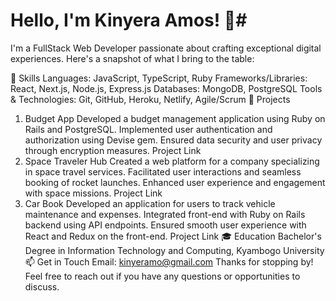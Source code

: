 # Hello, I'm Kinyera Amos! 👋#

I'm a FullStack Web Developer passionate about crafting exceptional digital experiences. Here's a snapshot of what I bring to the table:

🚀 Skills
Languages: JavaScript, TypeScript, Ruby
Frameworks/Libraries: React, Next.js, Node.js, Express.js
Databases: MongoDB, PostgreSQL
Tools & Technologies: Git, GitHub, Heroku, Netlify, Agile/Scrum
💼 Projects
1. Budget App
Developed a budget management application using Ruby on Rails and PostgreSQL.
Implemented user authentication and authorization using Devise gem.
Ensured data security and user privacy through encryption measures.
Project Link
2. Space Traveler Hub
Created a web platform for a company specializing in space travel services.
Facilitated user interactions and seamless booking of rocket launches.
Enhanced user experience and engagement with space missions.
Project Link
3. Car Book
Developed an application for users to track vehicle maintenance and expenses.
Integrated front-end with Ruby on Rails backend using API endpoints.
Ensured smooth user experience with React and Redux on the front-end.
Project Link
🎓 Education
  Bachelor's Degree in Information Technology and Computing, Kyambogo University
📫 Get in Touch
 Email: kinyeramo@gmail.com
Thanks for stopping by! Feel free to reach out if you have any questions or opportunities to discuss.
